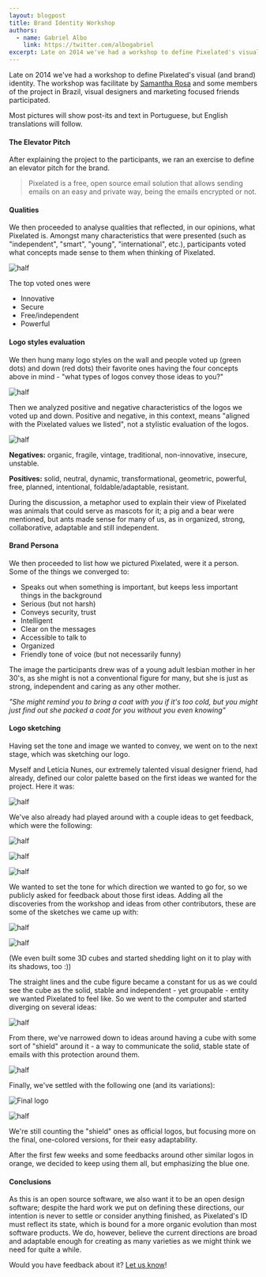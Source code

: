 ```yaml
---
layout: blogpost
title: Brand Identity Workshop
authors:
  - name: Gabriel Albo
    link: https://twitter.com/albogabriel
excerpt: Late on 2014 we've had a workshop to define Pixelated's visual (and brand) identity. This is how it went - and from where things might go.
---
```


Late on 2014 we've had a workshop to define Pixelated's visual (and brand) identity. The workshop was facilitate by <a href="https://www.twitter.com/sahrosa" target="_blank">Samantha Rosa</a> and some members of the project in Brazil, visual designers and marketing focused friends participated.

Most pictures will show post-its and text in Portuguese, but English translations will follow.

#### The Elevator Pitch

After explaining the project to the participants, we ran an exercise to define an elevator pitch for the brand.

> Pixelated is a free, open source email solution that allows sending emails on an easy and private way, being the emails encrypted or not.

#### Qualities

We then proceeded to analyse qualities that reflected, in our opinions, what Pixelated is. Amongst many characteristics that were presented (such as "independent", "smart", "young", "international", etc.), participants voted what concepts made sense to them when thinking of Pixelated.

![half](/assets/images/posts/brand/01.png)


The top voted ones were

- Innovative
- Secure
- Free/independent
- Powerful

#### Logo styles evaluation

We then hung many logo styles on the wall and people voted up (green dots) and down (red dots) their favorite ones having the four concepts above in mind - "what types of logos convey those ideas to you?"

![half](/assets/images/posts/brand/02.png)

Then we analyzed positive and negative characteristics of the logos we voted up and down. Positive and negative, in this context, means "aligned with the Pixelated values we listed", not a stylistic evaluation of the logos.

![half](/assets/images/posts/brand/03.png)

**Negatives:** organic, fragile, vintage, traditional, non-innovative, insecure, unstable.

**Positives:** solid, neutral, dynamic, transformational, geometric, powerful, free, planned, intentional, foldable/adaptable, resistant.


During the discussion, a metaphor used to explain their view of Pixelated was animals that could serve as mascots for it; a pig and a bear were mentioned, but ants made sense for many of us, as in organized, strong, collaborative, adaptable and still independent.


#### Brand Persona

We then proceeded to list how we pictured Pixelated, were it a person. Some of the things we converged to:


- Speaks out when something is important, but keeps less important things in the background
- Serious (but not harsh)
- Conveys security, trust
- Intelligent
- Clear on the messages
- Accessible to talk to
- Organized
- Friendly tone of voice (but not necessarily funny)

The image the participants drew was of a young adult lesbian mother in her 30's, as she might is not a conventional figure for many, but she is just as strong, independent and caring as any other mother.

*"She might remind you to bring a coat with you if it's too cold, but you might just find out she packed a coat for you without you even knowing"*


#### Logo sketching

Having set the tone and image we wanted to convey, we went on to the next stage, which was sketching our logo.


Myself and Letícia Nunes, our extremely talented visual designer friend, had already, defined our color palette based on the first ideas we wanted for the project. Here it was:

![half](/assets/images/posts/brand/06.png)

We've also already had played around with a couple ideas to get feedback, which were the following:

![half](/assets/images/posts/brand/07.png)

![half](/assets/images/posts/brand/08.png)

![half](/assets/images/posts/brand/09.png)

We wanted to set the tone for which direction we wanted to go for, so we publicly asked for feedback about those first ideas. Adding all the discoveries from the workshop and ideas from other contributors, these are some of the sketches we came up with:

![half](/assets/images/posts/brand/10.png)

![half](/assets/images/posts/brand/11.png)

(We even built some 3D cubes and started shedding light on it to play with its shadows, too :))

The straight lines and the cube figure became a constant for us as we could see the cube as the solid, stable and independent - yet groupable - entity we wanted Pixelated to feel like. So we went to the computer and started diverging on several ideas:

![half](/assets/images/posts/brand/12.png)

From there, we've narrowed down to ideas around having a cube with some sort of "shield" around it - a way to communicate the solid, stable state of emails with this protection around them.

![half](/assets/images/posts/brand/13.png)

Finally, we've settled with the following one (and its variations):

![Final logo](/assets/images/posts/brand/14.png)

![half](/assets/images/posts/brand/15.png)

We're still counting the "shield" ones as official logos, but focusing more on the final, one-colored versions, for their easy adaptability.

After the first few weeks and some feedbacks around other similar logos in orange, we decided to keep using them all, but emphasizing the blue one.


#### Conclusions

As this is an open source software, we also want it to be an open design software; despite the hard work we put on defining these directions, our intention is never to settle or consider anything finished, as Pixelated's ID must reflect its state, which is bound for a more organic evolution than most software products. We do, however, believe the current directions are broad and adaptable enough for creating as many varieties as we might think we need for quite a while.

Would you have feedback about it? [Let us know](/#contact)!
